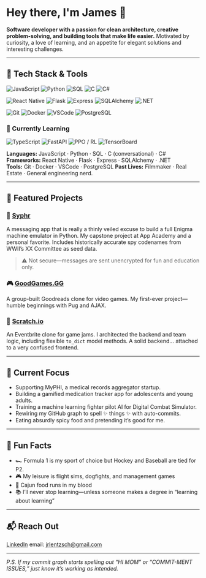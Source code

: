 # Hey there, I'm James 👋

**Software developer with a passion for clean architecture, creative problem-solving, and building tools that make life easier.**
Motivated by curiosity, a love of learning, and an appetite for elegant solutions and interesting challenges.

---

## 🧰 Tech Stack & Tools

<!-- Language Badges -->
![JavaScript](https://img.shields.io/badge/JavaScript-F7DF1E?style=for-the-badge&logo=javascript&logoColor=black "JavaScript")
![Python](https://img.shields.io/badge/Python-3776AB?style=for-the-badge&logo=python&logoColor=white "Python")
![SQL](https://img.shields.io/badge/SQL-4479A1?style=for-the-badge&logo=postgresql&logoColor=white "SQL")
![C](https://img.shields.io/badge/C-A8B9CC?style=for-the-badge&logo=c&logoColor=white "C")
![C#](https://img.shields.io/badge/C%23-239120?style=for-the-badge&logo=c-sharp&logoColor=white "C#")

<!-- Framework Badges -->
![React Native](https://img.shields.io/badge/React_Native-61DAFB?style=for-the-badge&logo=react&logoColor=black "React Native")
![Flask](https://img.shields.io/badge/Flask-000000?style=for-the-badge&logo=flask&logoColor=white "Flask")
![Express](https://img.shields.io/badge/Express-000000?style=for-the-badge&logo=express&logoColor=white "Express")
![SQLAlchemy](https://img.shields.io/badge/SQLAlchemy-100000?style=for-the-badge&logo=sqlalchemy&logoColor=white "SQLAlchemy")
![.NET](https://img.shields.io/badge/.NET-512BD4?style=for-the-badge&logo=dotnet&logoColor=white ".NET")

<!-- Tool Badges -->
![Git](https://img.shields.io/badge/Git-F05032?style=for-the-badge&logo=git&logoColor=white "Git")
![Docker](https://img.shields.io/badge/Docker-2496ED?style=for-the-badge&logo=docker&logoColor=white "Docker")
![VSCode](https://img.shields.io/badge/VS_Code-007ACC?style=for-the-badge&logo=visualstudiocode&logoColor=white "VSCode")
![PostgreSQL](https://img.shields.io/badge/PostgreSQL-336791?style=for-the-badge&logo=postgresql&logoColor=white "PostgreSQL")

### 🧪 Currently Learning

![TypeScript](https://img.shields.io/badge/TypeScript-3178C6?style=for-the-badge&logo=typescript&logoColor=white "TypeScript")
![FastAPI](https://img.shields.io/badge/FastAPI-009688?style=for-the-badge&logo=fastapi&logoColor=white "FastAPI")
![PPO / RL](https://img.shields.io/badge/Reinforcement_Learning-FF6F00?style=for-the-badge&logo=openai&logoColor=white "Proximal Policy Optimization")
![TensorBoard](https://img.shields.io/badge/TensorBoard-FF6F00?style=for-the-badge&logo=tensorflow&logoColor=white "TensorBoard")



**Languages:** JavaScript · Python · SQL · C (conversational) · C#  
**Frameworks:** React Native · Flask · Express · SQLAlchemy · .NET  
**Tools:** Git · Docker · VSCode · PostgreSQL
**Past Lives:** Filmmaker · Real Estate · General engineering nerd.

---

## 🚀 Featured Projects

### 🔐 [Syphr](https://github.com/lentzsch/Syphr)

A messaging app that is really a thinly veiled excuse to build a full Enigma machine emulator in Python.
My capstone project at App Academy and a personal favorite.
Includes historically accurate spy codenames from WWII’s XX Committee as seed data.

> ⚠️ Not secure—messages are sent unencrypted for fun and education only.

### 🎮 [GoodGames.GG](https://github.com/jiezheng2020/GoodGamesGG)

A group-built Goodreads clone for video games.
My first-ever project—humble beginnings with Pug and AJAX.

### 🎤 [Scratch.io](https://github.com/JoshuaJDevine/scratch.io)

An Eventbrite clone for game jams. I architected the backend and team logic,
including flexible `to_dict` model methods. A solid backend… attached to a very confused frontend.

---

## 🎯 Current Focus

* Supporting MyPHI, a medical records aggregator startup.
* Building a gamified medication tracker app for adolescents and young adults.
* Training a machine learning fighter pilot AI for Digital Combat Simulator.
* Rewiring my GitHub graph to spell ✨ things ✨ with auto-commits.
* Eating absurdly spicy food and pretending it’s good for me.

---

## 🧠 Fun Facts

* 🏎️ Formula 1 is my sport of choice but Hockey and Baseball are tied for P2.
* 🎮 My leisure is flight sims, dogfights, and management games
* 🧄 Cajun food runs in my blood
* 📚 I’ll never stop learning—unless someone makes a degree in “learning about learning”

---

## 📬 Reach Out

[LinkedIn](https://www.linkedin.com/in/jameslentzsch/)
email: [jrlentzsch@gmail.com](mailto:jrlentzsch@gmail.com)

---

*P.S. If my commit graph starts spelling out “HI MOM” or “COMMIT-MENT ISSUES,” just know it’s working as intended.*
